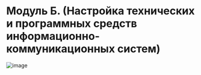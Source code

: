 # Модуль Б. (Настройка технических и программных средств информационно-коммуникационных систем)

![image](https://github.com/abdurrah1m/Professionals_09.02.06/assets/148451230/3e4e187a-5fac-4c20-a3a3-ee0f2379b1f8)


